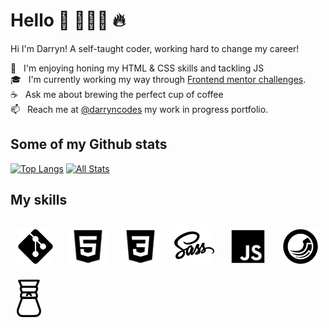# Hello 👋 🧑🏻‍💻 🔥

Hi I'm Darryn! A self-taught coder, working hard to change my career!

🌱 &nbsp; I'm enjoying honing my HTML & CSS skills and tackling JS<br>
🎓&nbsp;&nbsp;  I'm currently working my way through [Frontend mentor challenges](https://www.frontendmentor.io/challenges).<br>
☕️ &nbsp; Ask me about brewing the perfect cup of coffee<br>
📫 &nbsp; Reach me at [@darryncodes](https://darryncodes.co.uk/) my work in progress portfolio.

## Some of my Github stats
[![Top Langs](https://github-readme-stats-axpwmfcg3.vercel.app/api/top-langs/?username=darryncodes&theme=dark&layout=compact)](https://github.com/darryncodes)
[![All Stats](https://github-readme-stats-axpwmfcg3.vercel.app/api?username=darryncodes&theme=dark&show_icons=true&include_all_commits=true&count_private=true&hide=contribs)](https://github.com/darryncodes)

## My skills  
<div align="left">
<img style="margin: 10px" src="git.svg" alt="Git" height="60" />
<img style="margin: 10px" src="html.svg" alt="HTML 5" height="60" />
<img style="margin: 10px" src="css.svg" alt="CSS 3" height="60" />
<img style="margin: 10px" src="sass.svg" alt="SASS" height="64" />
<img style="margin: 10px" src="js.svg" alt="JavaScript" height="60" />
<img style="margin: 10px" src="sitecore.svg" alt="Sitecore" height="60" />
<img style="margin: 10px" src="chemex.svg" alt="Chemex" height="60" />
</div>
